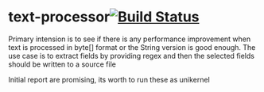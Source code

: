 # text-processor[![Build Status](https://travis-ci.org/arunsoman/text-processor.svg?branch=master)](https://travis-ci.org/arunsoman/text-processor)

Primary intension is to see if there is any performance improvement when text is processed in byte[] format or the String version is good enough. The use case is to extract fields by providing regex and then the selected fields should be written to a source file

Initial report are promising, its worth to run these as unikernel
